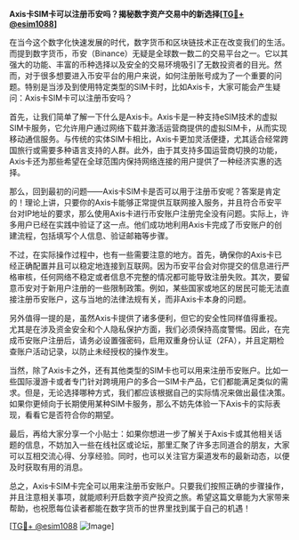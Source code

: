 **Axis卡SIM卡可以注册币安吗？揭秘数字资产交易中的新选择[[TG💪+ @esim1088](https://t.me/s/esim1088)]**

在当今这个数字化快速发展的时代，数字货币和区块链技术正在改变我们的生活。而提到数字货币，币安（Binance）无疑是全球数一数二的交易平台之一。它以其强大的功能、丰富的币种选择以及安全的交易环境吸引了无数投资者的目光。然而，对于很多想要进入币安平台的用户来说，如何注册账号成为了一个重要的问题。特别是当涉及到使用特定类型的SIM卡时，比如Axis卡，大家可能会产生疑问：Axis卡SIM卡可以注册币安吗？

首先，让我们简单了解一下什么是Axis卡。Axis卡是一种支持eSIM技术的虚拟SIM卡服务，它允许用户通过网络下载并激活运营商提供的虚拟SIM卡，从而实现移动通信服务。与传统的实体SIM卡相比，Axis卡更加灵活便捷，尤其适合经常跨国旅行或需要多种语言支持的人群。此外，由于其支持多国运营商切换的功能，Axis卡还为那些希望在全球范围内保持网络连接的用户提供了一种经济实惠的选择。

那么，回到最初的问题——Axis卡SIM卡是否可以用于注册币安呢？答案是肯定的！理论上讲，只要你的Axis卡能够正常提供互联网接入服务，并且符合币安平台对IP地址的要求，那么使用Axis卡进行币安账户注册完全没有问题。实际上，许多用户已经在实践中验证了这一点。他们成功地利用Axis卡完成了币安账户的创建流程，包括填写个人信息、验证邮箱等步骤。

不过，在实际操作过程中，也有一些需要注意的地方。首先，确保你的Axis卡已经正确配置并且可以稳定地连接到互联网。因为币安平台会对你提交的信息进行严格审核，任何网络不稳定或者信息不完整的情况都可能导致注册失败。其次，要留意币安对于新用户注册的一些限制政策。例如，某些国家或地区的居民可能无法直接注册币安账户，这与当地的法律法规有关，而非Axis卡本身的问题。

另外值得一提的是，虽然Axis卡提供了诸多便利，但它的安全性同样值得重视。尤其是在涉及资金安全和个人隐私保护方面，我们必须保持高度警惕。因此，在完成币安账户注册后，请务必设置强密码，启用双重身份认证（2FA），并且定期检查账户活动记录，以防止未经授权的操作发生。

当然，除了Axis卡之外，还有其他类型的SIM卡也可以用来注册币安账户。比如一些国际漫游卡或者专门针对跨境用户的多合一SIM卡产品，它们都能满足类似的需求。但是，无论选择哪种方式，我们都应该根据自己的实际情况来做出最佳决策。如果你更倾向于长期使用某种SIM卡服务，那么不妨先体验一下Axis卡的实际表现，看看它是否符合你的期望。

最后，再给大家分享一个小贴士：如果你想进一步了解关于Axis卡或其他相关话题的信息，不妨加入一些在线社区或论坛，那里汇聚了许多志同道合的朋友，大家可以互相交流心得、分享经验。同时，也可以关注官方渠道发布的最新动态，以便及时获取有用的消息。

总之，Axis卡SIM卡完全可以用来注册币安账户。只要我们按照正确的步骤操作，并且注意相关事项，就能顺利开启数字资产投资之旅。希望这篇文章能为大家带来帮助，也祝愿每位读者都能在数字货币的世界里找到属于自己的机遇！

[[TG💪+ @esim1088](https://t.me/s/esim1088) ![Image](https://i.postimg.cc/4NQfJmqS/Snipaste-2025-05-13-00-14-12.png)]